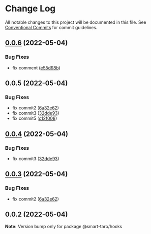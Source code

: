 # Change Log

All notable changes to this project will be documented in this file.
See [Conventional Commits](https://conventionalcommits.org) for commit guidelines.

## [0.0.6](https://github.com/ssdmtank/smart-taro/compare/smart-taro-hooks@0.0.5...smart-taro-hooks@0.0.6) (2022-05-04)

### Bug Fixes

- fix comment ([e55d98b](https://github.com/ssdmtank/smart-taro/commit/e55d98b942d61af2f870d47f5ff994ba0aa46021))

## 0.0.5 (2022-05-04)

### Bug Fixes

- fix commit2 ([6a32e62](https://github.com/ssdmtank/smart-taro/commit/6a32e62d3dd1ea99953bddd303f6721a4d985e57))
- fix commit3 ([32dde93](https://github.com/ssdmtank/smart-taro/commit/32dde9307930cebc723797561387567b1f3f9f7b))
- fix commit5 ([c12f008](https://github.com/ssdmtank/smart-taro/commit/c12f00852733c5a326d57d7c3fdd41d2cbc557f2))

## [0.0.4](https://github.com/ssdmtank/smart-taro/compare/@smart-taro/hooks@0.0.3...@smart-taro/hooks@0.0.4) (2022-05-04)

### Bug Fixes

- fix commit3 ([32dde93](https://github.com/ssdmtank/smart-taro/commit/32dde9307930cebc723797561387567b1f3f9f7b))

## [0.0.3](https://github.com/ssdmtank/smart-taro/compare/@smart-taro/hooks@0.0.2...@smart-taro/hooks@0.0.3) (2022-05-04)

### Bug Fixes

- fix commit2 ([6a32e62](https://github.com/ssdmtank/smart-taro/commit/6a32e62d3dd1ea99953bddd303f6721a4d985e57))

## 0.0.2 (2022-05-04)

**Note:** Version bump only for package @smart-taro/hooks
